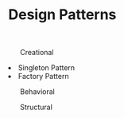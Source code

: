 <h1 text-align='center'>Design Patterns</h1>
</br>
<ol text-align='center'>Creational</ol>
  <li>Singleton Pattern</li>
  <li>Factory Pattern</li>
<ol>Behavioral</ol>
<ol>Structural</ol>
